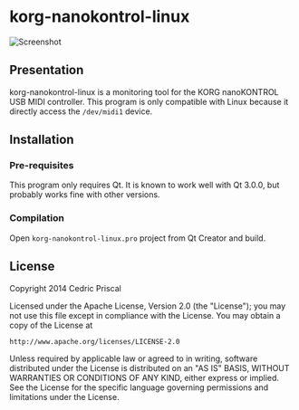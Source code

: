 
# korg-nanokontrol-linux #

![Screenshot](/cepr/korg-nanokontrol-linux/raw/master/korg-nanokontrol-linux-screenshot.png)

## Presentation ##

korg-nanokontrol-linux is a monitoring tool for the KORG nanoKONTROL USB
MIDI controller. This program is only compatible with Linux because it
directly access the `/dev/midi1` device.

## Installation ##

### Pre-requisites ###

This program only requires Qt. It is known to work well with Qt 3.0.0,
but probably works fine with other versions.

### Compilation ###

Open `korg-nanokontrol-linux.pro` project from Qt Creator and build.

## License ##

Copyright 2014 Cedric Priscal

Licensed under the Apache License, Version 2.0 (the "License");
you may not use this file except in compliance with the License.
You may obtain a copy of the License at

    http://www.apache.org/licenses/LICENSE-2.0

Unless required by applicable law or agreed to in writing, software
distributed under the License is distributed on an "AS IS" BASIS,
WITHOUT WARRANTIES OR CONDITIONS OF ANY KIND, either express or implied.
See the License for the specific language governing permissions and
limitations under the License.
